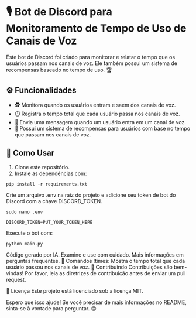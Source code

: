 # 🎙️ Bot de Discord para Monitoramento de Tempo de Uso de Canais de Voz

Este bot de Discord foi criado para monitorar e relatar o tempo que os usuários passam nos canais de voz. Ele também possui um sistema de recompensas baseado no tempo de uso. 🏆

## ⚙️ Funcionalidades

- 🕵️ Monitora quando os usuários entram e saem dos canais de voz.
- ⏱️ Registra o tempo total que cada usuário passa nos canais de voz.
- 📢 Envia uma mensagem quando um usuário entra em um canal de voz.
- 🎁 Possui um sistema de recompensas para usuários com base no tempo que passam nos canais de voz.

## 🚀 Como Usar

1. Clone este repositório.
2. Instale as dependências com:

```
pip install -r requirements.txt
```
Crie um arquivo .env na raiz do projeto e adicione seu token de bot do Discord com a chave DISCORD_TOKEN.
```
sudo nano .env
```
```
DISCORD_TOKEN=PUT_YOUR_TOKEN_HERE
```

Execute o bot com:
```
python main.py
```
Código gerado por IA. Examine e use com cuidado. Mais informações em perguntas frequentes.
🤖 Comandos
!times: Mostra o tempo total que cada usuário passou nos canais de voz.
👥 Contribuindo
Contribuições são bem-vindas! Por favor, leia as diretrizes de contribuição antes de enviar um pull request.

📄 Licença
Este projeto está licenciado sob a licença MIT.


Espero que isso ajude! Se você precisar de mais informações no README, sinta-se à vontade para perguntar. 😊
